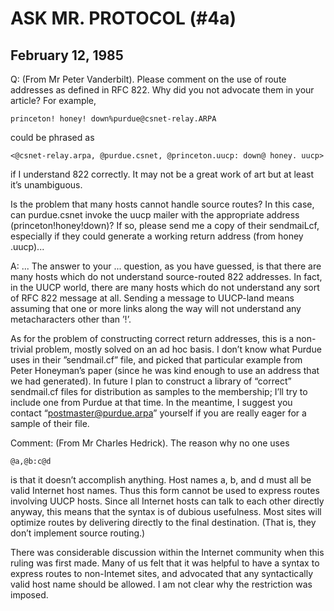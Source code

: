 # ASK MR. PROTOCOL (#4a)

## February 12, 1985

Q: (From Mr Peter Vanderbilt). Please comment on the use of route
addresses as defined in RFC 822. Why did you not advocate them in your
article? For example,

    princeton! honey! down%purdue@csnet-relay.ARPA

could be phrased as

    <@csnet-relay.arpa, @purdue.csnet, @princeton.uucp: down@ honey. uucp>

if I understand 822 correctly. It may not be a great work of art but
at least it’s unambiguous.

Is the problem that many hosts cannot handle source routes? In this
case, can purdue.csnet invoke the uucp mailer with the appropriate
address (princeton!honey!down)? If so, please send me a copy of their
sendmaiLcf, especially if they could generate a working return address
(from honey .uucp)...

A: ... The answer to your ... question, as you have guessed, is that
there are many hosts which do not understand source-routed 822
addresses. In fact, in the UUCP world, there are many hosts which do
not understand any sort of RFC 822 message at all. Sending a message
to UUCP-land means assuming that one or more links along the way will
not understand any metacharacters other than ’!’.

As for the problem of constructing correct return addresses, this is a
non-trivial problem, mostly solved on an ad hoc basis. I don’t know
what Purdue uses in their ”sendmail.cf” file, and picked that
particular example from Peter Honeyman’s paper (since he was kind
enough to use an address that we had generated). In future I plan to
construct a library of “correct” sendmail.cf files for distribution as
samples to the membership; I’ll try to include one from Purdue at that
time. In the meantime, I suggest you contact “postmaster@purdue.arpa”
yourself if you are really eager for a sample of their file.

Comment: (From Mr Charles Hedrick). The reason why no one uses

    @a,@b:c@d

is that it doesn’t accomplish anything. Host names a, b, and d must
all be valid Internet host names. Thus this form cannot be used to
express routes involving UUCP hosts. Since all Internet hosts can talk
to each other directly anyway, this means that the syntax is of
dubious usefulness. Most sites will optimize routes by delivering
directly to the final destination. (That is, they don’t implement
source routing.)

There was considerable discussion within the Internet community when
this ruling was first made. Many of us felt that it was helpful to
have a syntax to express routes to non-Intemet sites, and advocated
that any syntactically valid host name should be allowed. I am not
clear why the restriction was imposed.
